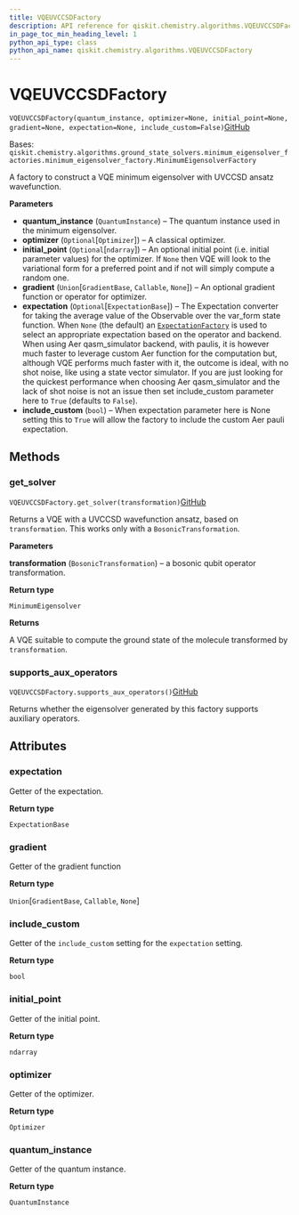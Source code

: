```yaml
---
title: VQEUVCCSDFactory
description: API reference for qiskit.chemistry.algorithms.VQEUVCCSDFactory
in_page_toc_min_heading_level: 1
python_api_type: class
python_api_name: qiskit.chemistry.algorithms.VQEUVCCSDFactory
---
```


# VQEUVCCSDFactory

<span id="qiskit.chemistry.algorithms.VQEUVCCSDFactory" />

`VQEUVCCSDFactory(quantum_instance, optimizer=None, initial_point=None, gradient=None, expectation=None, include_custom=False)`[GitHub](https://github.com/qiskit/qiskit/tree/stable/0.18/qiskit/chemistry/algorithms/ground_state_solvers/minimum_eigensolver_factories/vqe_uvccsd_factory.py "view source code")

Bases: `qiskit.chemistry.algorithms.ground_state_solvers.minimum_eigensolver_factories.minimum_eigensolver_factory.MinimumEigensolverFactory`

A factory to construct a VQE minimum eigensolver with UVCCSD ansatz wavefunction.

**Parameters**

*   **quantum\_instance** (`QuantumInstance`) – The quantum instance used in the minimum eigensolver.
*   **optimizer** (`Optional`\[`Optimizer`]) – A classical optimizer.
*   **initial\_point** (`Optional`\[`ndarray`]) – An optional initial point (i.e. initial parameter values) for the optimizer. If `None` then VQE will look to the variational form for a preferred point and if not will simply compute a random one.
*   **gradient** (`Union`\[`GradientBase`, `Callable`, `None`]) – An optional gradient function or operator for optimizer.
*   **expectation** (`Optional`\[`ExpectationBase`]) – The Expectation converter for taking the average value of the Observable over the var\_form state function. When `None` (the default) an [`ExpectationFactory`](qiskit.aqua.operators.expectations.ExpectationFactory "qiskit.aqua.operators.expectations.ExpectationFactory") is used to select an appropriate expectation based on the operator and backend. When using Aer qasm\_simulator backend, with paulis, it is however much faster to leverage custom Aer function for the computation but, although VQE performs much faster with it, the outcome is ideal, with no shot noise, like using a state vector simulator. If you are just looking for the quickest performance when choosing Aer qasm\_simulator and the lack of shot noise is not an issue then set include\_custom parameter here to `True` (defaults to `False`).
*   **include\_custom** (`bool`) – When expectation parameter here is None setting this to `True` will allow the factory to include the custom Aer pauli expectation.

## Methods

### get\_solver

<span id="qiskit.chemistry.algorithms.VQEUVCCSDFactory.get_solver" />

`VQEUVCCSDFactory.get_solver(transformation)`[GitHub](https://github.com/qiskit/qiskit/tree/stable/0.18/qiskit/chemistry/algorithms/ground_state_solvers/minimum_eigensolver_factories/vqe_uvccsd_factory.py "view source code")

Returns a VQE with a UVCCSD wavefunction ansatz, based on `transformation`. This works only with a `BosonicTransformation`.

**Parameters**

**transformation** (`BosonicTransformation`) – a bosonic qubit operator transformation.

**Return type**

`MinimumEigensolver`

**Returns**

A VQE suitable to compute the ground state of the molecule transformed by `transformation`.

### supports\_aux\_operators

<span id="qiskit.chemistry.algorithms.VQEUVCCSDFactory.supports_aux_operators" />

`VQEUVCCSDFactory.supports_aux_operators()`[GitHub](https://github.com/qiskit/qiskit/tree/stable/0.18/qiskit/chemistry/algorithms/ground_state_solvers/minimum_eigensolver_factories/vqe_uvccsd_factory.py "view source code")

Returns whether the eigensolver generated by this factory supports auxiliary operators.

## Attributes

<span id="qiskit.chemistry.algorithms.VQEUVCCSDFactory.expectation" />

### expectation

Getter of the expectation.

**Return type**

`ExpectationBase`

<span id="qiskit.chemistry.algorithms.VQEUVCCSDFactory.gradient" />

### gradient

Getter of the gradient function

**Return type**

`Union`\[`GradientBase`, `Callable`, `None`]

<span id="qiskit.chemistry.algorithms.VQEUVCCSDFactory.include_custom" />

### include\_custom

Getter of the `include_custom` setting for the `expectation` setting.

**Return type**

`bool`

<span id="qiskit.chemistry.algorithms.VQEUVCCSDFactory.initial_point" />

### initial\_point

Getter of the initial point.

**Return type**

`ndarray`

<span id="qiskit.chemistry.algorithms.VQEUVCCSDFactory.optimizer" />

### optimizer

Getter of the optimizer.

**Return type**

`Optimizer`

<span id="qiskit.chemistry.algorithms.VQEUVCCSDFactory.quantum_instance" />

### quantum\_instance

Getter of the quantum instance.

**Return type**

`QuantumInstance`


